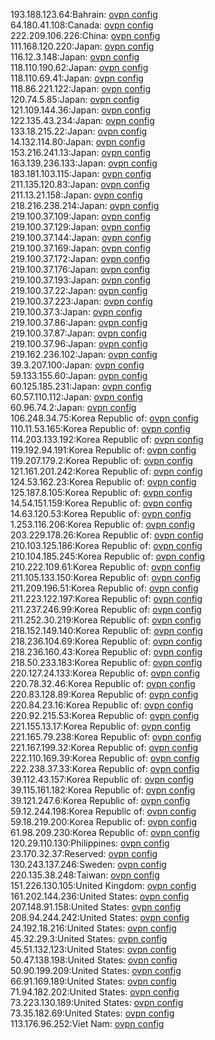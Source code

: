 193.188.123.64:Bahrain: [ovpn config](vpn/193_188_123_64.ovpn)  
64.180.41.108:Canada: [ovpn config](vpn/64_180_41_108.ovpn)  
222.209.106.226:China: [ovpn config](vpn/222_209_106_226.ovpn)  
111.168.120.220:Japan: [ovpn config](vpn/111_168_120_220.ovpn)  
116.12.3.148:Japan: [ovpn config](vpn/116_12_3_148.ovpn)  
118.110.190.62:Japan: [ovpn config](vpn/118_110_190_62.ovpn)  
118.110.69.41:Japan: [ovpn config](vpn/118_110_69_41.ovpn)  
118.86.221.122:Japan: [ovpn config](vpn/118_86_221_122.ovpn)  
120.74.5.85:Japan: [ovpn config](vpn/120_74_5_85.ovpn)  
121.109.144.36:Japan: [ovpn config](vpn/121_109_144_36.ovpn)  
122.135.43.234:Japan: [ovpn config](vpn/122_135_43_234.ovpn)  
133.18.215.22:Japan: [ovpn config](vpn/133_18_215_22.ovpn)  
14.132.114.80:Japan: [ovpn config](vpn/14_132_114_80.ovpn)  
153.216.241.13:Japan: [ovpn config](vpn/153_216_241_13.ovpn)  
163.139.236.133:Japan: [ovpn config](vpn/163_139_236_133.ovpn)  
183.181.103.115:Japan: [ovpn config](vpn/183_181_103_115.ovpn)  
211.135.120.83:Japan: [ovpn config](vpn/211_135_120_83.ovpn)  
211.13.21.158:Japan: [ovpn config](vpn/211_13_21_158.ovpn)  
218.216.238.214:Japan: [ovpn config](vpn/218_216_238_214.ovpn)  
219.100.37.109:Japan: [ovpn config](vpn/219_100_37_109.ovpn)  
219.100.37.129:Japan: [ovpn config](vpn/219_100_37_129.ovpn)  
219.100.37.144:Japan: [ovpn config](vpn/219_100_37_144.ovpn)  
219.100.37.169:Japan: [ovpn config](vpn/219_100_37_169.ovpn)  
219.100.37.172:Japan: [ovpn config](vpn/219_100_37_172.ovpn)  
219.100.37.176:Japan: [ovpn config](vpn/219_100_37_176.ovpn)  
219.100.37.193:Japan: [ovpn config](vpn/219_100_37_193.ovpn)  
219.100.37.22:Japan: [ovpn config](vpn/219_100_37_22.ovpn)  
219.100.37.223:Japan: [ovpn config](vpn/219_100_37_223.ovpn)  
219.100.37.3:Japan: [ovpn config](vpn/219_100_37_3.ovpn)  
219.100.37.86:Japan: [ovpn config](vpn/219_100_37_86.ovpn)  
219.100.37.87:Japan: [ovpn config](vpn/219_100_37_87.ovpn)  
219.100.37.96:Japan: [ovpn config](vpn/219_100_37_96.ovpn)  
219.162.236.102:Japan: [ovpn config](vpn/219_162_236_102.ovpn)  
39.3.207.100:Japan: [ovpn config](vpn/39_3_207_100.ovpn)  
59.133.155.60:Japan: [ovpn config](vpn/59_133_155_60.ovpn)  
60.125.185.231:Japan: [ovpn config](vpn/60_125_185_231.ovpn)  
60.57.110.112:Japan: [ovpn config](vpn/60_57_110_112.ovpn)  
60.96.74.2:Japan: [ovpn config](vpn/60_96_74_2.ovpn)  
106.248.34.75:Korea Republic of: [ovpn config](vpn/106_248_34_75.ovpn)  
110.11.53.165:Korea Republic of: [ovpn config](vpn/110_11_53_165.ovpn)  
114.203.133.192:Korea Republic of: [ovpn config](vpn/114_203_133_192.ovpn)  
119.192.94.191:Korea Republic of: [ovpn config](vpn/119_192_94_191.ovpn)  
119.207.179.2:Korea Republic of: [ovpn config](vpn/119_207_179_2.ovpn)  
121.161.201.242:Korea Republic of: [ovpn config](vpn/121_161_201_242.ovpn)  
124.53.162.23:Korea Republic of: [ovpn config](vpn/124_53_162_23.ovpn)  
125.187.8.105:Korea Republic of: [ovpn config](vpn/125_187_8_105.ovpn)  
14.54.151.159:Korea Republic of: [ovpn config](vpn/14_54_151_159.ovpn)  
14.63.120.53:Korea Republic of: [ovpn config](vpn/14_63_120_53.ovpn)  
1.253.116.206:Korea Republic of: [ovpn config](vpn/1_253_116_206.ovpn)  
203.229.178.26:Korea Republic of: [ovpn config](vpn/203_229_178_26.ovpn)  
210.103.125.186:Korea Republic of: [ovpn config](vpn/210_103_125_186.ovpn)  
210.104.185.245:Korea Republic of: [ovpn config](vpn/210_104_185_245.ovpn)  
210.222.109.61:Korea Republic of: [ovpn config](vpn/210_222_109_61.ovpn)  
211.105.133.150:Korea Republic of: [ovpn config](vpn/211_105_133_150.ovpn)  
211.209.196.51:Korea Republic of: [ovpn config](vpn/211_209_196_51.ovpn)  
211.223.122.197:Korea Republic of: [ovpn config](vpn/211_223_122_197.ovpn)  
211.237.246.99:Korea Republic of: [ovpn config](vpn/211_237_246_99.ovpn)  
211.252.30.219:Korea Republic of: [ovpn config](vpn/211_252_30_219.ovpn)  
218.152.149.140:Korea Republic of: [ovpn config](vpn/218_152_149_140.ovpn)  
218.236.104.69:Korea Republic of: [ovpn config](vpn/218_236_104_69.ovpn)  
218.236.160.43:Korea Republic of: [ovpn config](vpn/218_236_160_43.ovpn)  
218.50.233.183:Korea Republic of: [ovpn config](vpn/218_50_233_183.ovpn)  
220.127.24.133:Korea Republic of: [ovpn config](vpn/220_127_24_133.ovpn)  
220.78.32.46:Korea Republic of: [ovpn config](vpn/220_78_32_46.ovpn)  
220.83.128.89:Korea Republic of: [ovpn config](vpn/220_83_128_89.ovpn)  
220.84.23.16:Korea Republic of: [ovpn config](vpn/220_84_23_16.ovpn)  
220.92.215.53:Korea Republic of: [ovpn config](vpn/220_92_215_53.ovpn)  
221.155.13.17:Korea Republic of: [ovpn config](vpn/221_155_13_17.ovpn)  
221.165.79.238:Korea Republic of: [ovpn config](vpn/221_165_79_238.ovpn)  
221.167.199.32:Korea Republic of: [ovpn config](vpn/221_167_199_32.ovpn)  
222.110.169.39:Korea Republic of: [ovpn config](vpn/222_110_169_39.ovpn)  
222.238.37.33:Korea Republic of: [ovpn config](vpn/222_238_37_33.ovpn)  
39.112.43.157:Korea Republic of: [ovpn config](vpn/39_112_43_157.ovpn)  
39.115.161.182:Korea Republic of: [ovpn config](vpn/39_115_161_182.ovpn)  
39.121.247.6:Korea Republic of: [ovpn config](vpn/39_121_247_6.ovpn)  
59.12.244.198:Korea Republic of: [ovpn config](vpn/59_12_244_198.ovpn)  
59.18.219.200:Korea Republic of: [ovpn config](vpn/59_18_219_200.ovpn)  
61.98.209.230:Korea Republic of: [ovpn config](vpn/61_98_209_230.ovpn)  
120.29.110.130:Philippines: [ovpn config](vpn/120_29_110_130.ovpn)  
23.170.32.37:Reserved: [ovpn config](vpn/23_170_32_37.ovpn)  
130.243.137.246:Sweden: [ovpn config](vpn/130_243_137_246.ovpn)  
220.135.38.248:Taiwan: [ovpn config](vpn/220_135_38_248.ovpn)  
151.226.130.105:United Kingdom: [ovpn config](vpn/151_226_130_105.ovpn)  
161.202.144.236:United States: [ovpn config](vpn/161_202_144_236.ovpn)  
207.148.91.158:United States: [ovpn config](vpn/207_148_91_158.ovpn)  
208.94.244.242:United States: [ovpn config](vpn/208_94_244_242.ovpn)  
24.192.18.216:United States: [ovpn config](vpn/24_192_18_216.ovpn)  
45.32.29.3:United States: [ovpn config](vpn/45_32_29_3.ovpn)  
45.51.132.123:United States: [ovpn config](vpn/45_51_132_123.ovpn)  
50.47.138.198:United States: [ovpn config](vpn/50_47_138_198.ovpn)  
50.90.199.209:United States: [ovpn config](vpn/50_90_199_209.ovpn)  
66.91.169.189:United States: [ovpn config](vpn/66_91_169_189.ovpn)  
71.94.182.202:United States: [ovpn config](vpn/71_94_182_202.ovpn)  
73.223.130.189:United States: [ovpn config](vpn/73_223_130_189.ovpn)  
73.35.182.69:United States: [ovpn config](vpn/73_35_182_69.ovpn)  
113.176.96.252:Viet Nam: [ovpn config](vpn/113_176_96_252.ovpn)  
